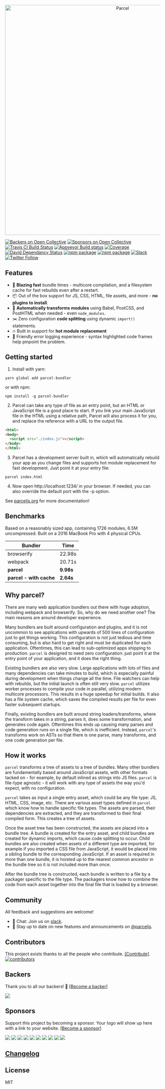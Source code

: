 <p align="center">
  <a href="https://parceljs.org/" target="_blank">
    <img alt="Parcel" src="https://user-images.githubusercontent.com/19409/31321658-f6aed0f2-ac3d-11e7-8100-1587e676e0ec.png" width="749">
  </a>
</p>

[![Backers on Open Collective](https://opencollective.com/parcel/backers/badge.svg)](#backers) [![Sponsors on Open Collective](https://opencollective.com/parcel/sponsors/badge.svg)](#sponsors)
[![Travis CI Build Status](https://travis-ci.org/parcel-bundler/parcel.svg?branch=master)](https://travis-ci.org/parcel-bundler/parcel)
[![Appveyor Build status](https://ci.appveyor.com/api/projects/status/nr7d6qjxj3wwsw6n?svg=true)](https://ci.appveyor.com/project/devongovett/parcel)
[![Coverage](https://img.shields.io/codecov/c/github/parcel-bundler/parcel/master.svg)](https://codecov.io/github/parcel-bundler/parcel/)
[![David Dependancy Status](https://david-dm.org/parcel-bundler/parcel.svg)](https://david-dm.org/parcel-bundler/parcel)
[![npm package](https://img.shields.io/npm/v/parcel-bundler.svg)](https://www.npmjs.com/package/parcel-bundler)
[![npm package](https://img.shields.io/npm/dm/parcel-bundler.svg)](https://www.npmjs.com/package/parcel-bundler)
[![Slack](https://slack.parceljs.org/badge.svg)](https://slack.parceljs.org)
[![Twitter Follow](https://img.shields.io/twitter/follow/parceljs.svg?style=social)](https://twitter.com/parceljs)

## Features

* 🚀 **Blazing fast** bundle times - multicore compilation, and a filesystem cache for fast rebuilds even after a restart.
* 📦 Out of the box support for JS, CSS, HTML, file assets, and more - **no plugins to install**.
* 🐠 **Automatically transforms modules** using Babel, PostCSS, and PostHTML when needed - even `node_modules`.
* ✂️ Zero configuration **code splitting** using dynamic `import()` statements.
* 🔥 Built in support for **hot module replacement**
* 🚨 Friendly error logging experience - syntax highlighted code frames help pinpoint the problem.

## Getting started

1. Install with yarn:

```shell
yarn global add parcel-bundler
```

or with npm:

```shell
npm install -g parcel-bundler
```

2. Parcel can take any type of file as an entry point, but an HTML or JavaScript file is a good place to start. If you link your main JavaScript file in the HTML using a relative path, Parcel will also process it for you, and replace the reference with a URL to the output file.

```html
<html>
<body>
  <script src="./index.js"></script>
</body>
</html>
```

3. Parcel has a development server built in, which will automatically rebuild your app as you change files and supports hot module replacement for fast development. Just point it at your entry file:

```shell
parcel index.html
```

4. Now open http://localhost:1234/ in your browser. If needed, you can also override the default port with the -p option.

See [parceljs.org](https://parceljs.org) for more documentation!

## Benchmarks

Based on a reasonably sized app, containing 1726 modules, 6.5M uncompressed. Built on a 2016 MacBook Pro with 4 physical CPUs.

| Bundler                 | Time      |
| ----------------------- | --------- |
| browserify              | 22.98s    |
| webpack                 | 20.71s    |
| **parcel**              | **9.98s** |
| **parcel - with cache** | **2.64s** |

## Why parcel?

There are many web application bundlers out there with huge adoption, including webpack and browserify. So, why do we need another one? The main reasons are around developer experience.

Many bundlers are built around configuration and plugins, and it is not uncommon to see applications with upwards of 500 lines of configuration just to get things working. This configuration is not just tedious and time consuming, but is also hard to get right and must be duplicated for each application. Oftentimes, this can lead to sub-optimized apps shipping to production. `parcel` is designed to need zero configuration: just point it at the entry point of your application, and it does the right thing.

Existing bundlers are also very slow. Large applications with lots of files and many dependencies can take minutes to build, which is especially painful during development when things change all the time. File watchers can help with rebuilds, but the initial launch is often still very slow. `parcel` utilizes worker processes to compile your code in parallel, utilizing modern multicore processors. This results in a huge speedup for initial builds. It also has a file system cache, which saves the compiled results per file for even faster subsequent startups.

Finally, existing bundlers are built around string loaders/transforms, where the transform takes in a string, parses it, does some transformation, and generates code again. Oftentimes this ends up causing many parses and code generation runs on a single file, which is inefficient. Instead, `parcel`'s transforms work on ASTs so that there is one parse, many transforms, and one code generation per file.

## How it works

`parcel` transforms a tree of assets to a tree of bundles. Many other bundlers are fundamentally based around JavaScript assets, with other formats tacked on - for example, by default inlined as strings into JS files. `parcel` is file-type agnostic - it will work with any type of assets the way you'd expect, with no configuration.

`parcel` takes as input a single entry asset, which could be any file type: JS, HTML, CSS, image, etc. There are various asset types defined in `parcel` which know how to handle specific file types. The assets are parsed, their dependencies are extracted, and they are transformed to their final compiled form. This creates a tree of assets.

Once the asset tree has been constructed, the assets are placed into a bundle tree. A bundle is created for the entry asset, and child bundles are created for dynamic imports, which cause code splitting to occur. Child bundles are also created when assets of a different type are imported, for example if you imported a CSS file from JavaScript, it would be placed into a sibling bundle to the corresponding JavaScript. If an asset is required in more than one bundle, it is hoisted up to the nearest common ancestor in the bundle tree so it is not included more than once.

After the bundle tree is constructed, each bundle is written to a file by a packager specific to the file type. The packagers know how to combine the code from each asset together into the final file that is loaded by a browser.

## Community

All feedback and suggestions are welcome!

* 💬 Chat: Join us on [slack](https://slack.parceljs.org/).
* 📣 Stay up to date on new features and announcements on [@parceljs](https://twitter.com/parceljs).

## Contributors

This project exists thanks to all the people who contribute. [[Contribute]](CONTRIBUTING.md).
<a href="https://github.com/parcel-bundler/parcel/graphs/contributors"><img src="https://opencollective.com/parcel/contributors.svg?width=890" title="contributors" alt="contributors" /></a>

## Backers

Thank you to all our backers! 🙏 [[Become a backer](https://opencollective.com/parcel#backer)]

<a href="https://opencollective.com/parcel#backers" target="_blank"><img src="https://opencollective.com/parcel/backers.svg?width=890"></a>

## Sponsors

Support this project by becoming a sponsor. Your logo will show up here with a link to your website. [[Become a sponsor](https://opencollective.com/parcel#sponsor)]

<a href="https://opencollective.com/parcel/sponsor/0/website" target="_blank"><img src="https://opencollective.com/parcel/sponsor/0/avatar.svg"></a>
<a href="https://opencollective.com/parcel/sponsor/1/website" target="_blank"><img src="https://opencollective.com/parcel/sponsor/1/avatar.svg"></a>
<a href="https://opencollective.com/parcel/sponsor/2/website" target="_blank"><img src="https://opencollective.com/parcel/sponsor/2/avatar.svg"></a>
<a href="https://opencollective.com/parcel/sponsor/3/website" target="_blank"><img src="https://opencollective.com/parcel/sponsor/3/avatar.svg"></a>
<a href="https://opencollective.com/parcel/sponsor/4/website" target="_blank"><img src="https://opencollective.com/parcel/sponsor/4/avatar.svg"></a>
<a href="https://opencollective.com/parcel/sponsor/5/website" target="_blank"><img src="https://opencollective.com/parcel/sponsor/5/avatar.svg"></a>
<a href="https://opencollective.com/parcel/sponsor/6/website" target="_blank"><img src="https://opencollective.com/parcel/sponsor/6/avatar.svg"></a>
<a href="https://opencollective.com/parcel/sponsor/7/website" target="_blank"><img src="https://opencollective.com/parcel/sponsor/7/avatar.svg"></a>
<a href="https://opencollective.com/parcel/sponsor/8/website" target="_blank"><img src="https://opencollective.com/parcel/sponsor/8/avatar.svg"></a>
<a href="https://opencollective.com/parcel/sponsor/9/website" target="_blank"><img src="https://opencollective.com/parcel/sponsor/9/avatar.svg"></a>

## [Changelog](https://github.com/parcel-bundler/parcel/blob/master/changelog.md)

## License

MIT
